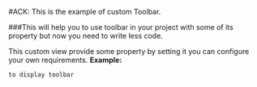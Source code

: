 #ACK: This is the example of custom Toolbar.

###This will help you to use toolbar in your project with some of its property but now you need to write less code.

This custom view provide some property by setting it you can configure your own requirements.
**Example:**

`to display toolbar`

